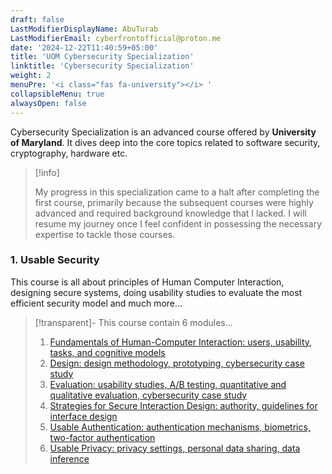 ```yaml
---
draft: false
LastModifierDisplayName: AbuTurab
LastModifierEmail: cyberfrontofficial@proton.me
date: '2024-12-22T11:40:59+05:00'
title: 'UOM Cybersecurity Specialization'
linktitle: 'Cybersecurity Specialization'
weight: 2
menuPre: '<i class="fas fa-university"></i> '
collapsibleMenu: true
alwaysOpen: false
---
```


Cybersecurity Specialization is an advanced course offered by **University of Maryland**. It dives deep into the core topics related to software security, cryptography, hardware etc.

> [!info]
>
> My progress in this specialization came to a halt after completing the first course, primarily because the subsequent courses were highly advanced and required background knowledge that I lacked. I will resume my journey once I feel confident in possessing the necessary expertise to tackle those courses.

### 1. Usable Security

This course is all about principles of Human Computer Interaction, designing secure systems, doing usability studies to evaluate the most efficient security model and much more...

>[!transparent]- This course contain 6 modules...
> 
> 1. [Fundamentals of Human-Computer Interaction: users, usability, tasks, and cognitive models](/cybersecurity-and-networks/uom-cybersec-specialization/usable-security/fundamentals-of-humans-computer-interaction)
> 2. [Design: design methodology, prototyping, cybersecurity case study](/cybersecurity-and-networks/uom-cybersec-specialization/usable-security/usable-design)
> 3. [Evaluation: usability studies, A/B testing, quantitative and qualitative evaluation, cybersecurity case study](/cybersecurity-and-networks/uom-cybersec-specialization/usable-security/usable-evaluation)
> 4. [Strategies for Secure Interaction Design: authority, guidelines for interface design](/cybersecurity-and-networks/uom-cybersec-specialization/usable-security/strategies-for-secure-interaction-design)
> 5. [Usable Authentication: authentication mechanisms, biometrics, two-factor authentication](/cybersecurity-and-networks/uom-cybersec-specialization/usable-security/usable-authentication)
> 6. [Usable Privacy: privacy settings, personal data sharing, data inference](/cybersecurity-and-networks/uom-cybersec-specialization/usable-security/usable-privacy)
